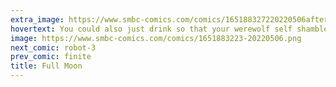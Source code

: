 ```yaml
---
extra_image: https://www.smbc-comics.com/comics/165188327220220506after.png
hovertext: You could also just drink so that your werewolf self shambles around, falls into a ditch, and sleeps.
image: https://www.smbc-comics.com/comics/1651883223-20220506.png
next_comic: robot-3
prev_comic: finite
title: Full Moon
---
```


